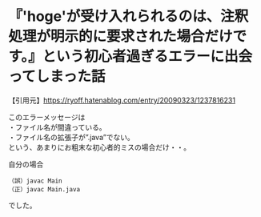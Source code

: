 # 『'hoge'が受け入れられるのは、注釈処理が明示的に要求された場合だけです。』という初心者過ぎるエラーに出会ってしまった話  
【引用元】https://ryoff.hatenablog.com/entry/20090323/1237816231  
  
このエラーメッセージは  
・ファイル名が間違っている。  
・ファイル名の拡張子が”.java”でない。  
という、あまりにお粗末な初心者的ミスの場合だけ・・。  

自分の場合
```
（誤）javac Main
（正）javac Main.java
```
でした。
